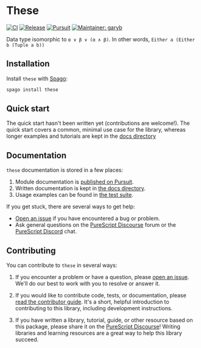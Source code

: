 # These

[![CI](https://github.com/purescript-contrib/purescript-these/workflows/CI/badge.svg?branch=main)](https://github.com/purescript-contrib/purescript-these/actions?query=workflow%3ACI+branch%3Amain)
[![Release](https://img.shields.io/github/release/purescript-contrib/purescript-these.svg)](https://github.com/purescript-contrib/purescript-these/releases)
[![Pursuit](https://pursuit.purescript.org/packages/purescript-these/badge)](https://pursuit.purescript.org/packages/purescript-these)
[![Maintainer: garyb](https://img.shields.io/badge/maintainer-garyb-teal.svg)](https://github.com/garyb)

Data type isomorphic to `α ∨ β ∨ (α ∧ β)`. In other words, `Either a (Either b (Tuple a b))`

## Installation

Install `these` with [Spago](https://github.com/purescript/spago):

```sh
spago install these
```

## Quick start

The quick start hasn't been written yet (contributions are welcome!). The quick start covers a common, minimal use case for the library, whereas longer examples and tutorials are kept in the [docs directory](./docs.)

## Documentation

`these` documentation is stored in a few places:

1. Module documentation is [published on Pursuit](https://pursuit.purescript.org/packages/purescript-these).
2. Written documentation is kept in [the docs directory](./docs).
3. Usage examples can be found in [the test suite](./test).

If you get stuck, there are several ways to get help:

- [Open an issue](https://github.com/purescript-contrib/purescript-these/issues) if you have encountered a bug or problem.
- Ask general questions on the [PureScript Discourse](https://discourse.purescript.org) forum or the [PureScript Discord](https://purescript.org/chat) chat.

## Contributing

You can contribute to `these` in several ways:

1. If you encounter a problem or have a question, please [open an issue](https://github.com/purescript-contrib/purescript-these/issues). We'll do our best to work with you to resolve or answer it.

2. If you would like to contribute code, tests, or documentation, please [read the contributor guide](./CONTRIBUTING.md). It's a short, helpful introduction to contributing to this library, including development instructions.

3. If you have written a library, tutorial, guide, or other resource based on this package, please share it on the [PureScript Discourse](https://discourse.purescript.org)! Writing libraries and learning resources are a great way to help this library succeed.
